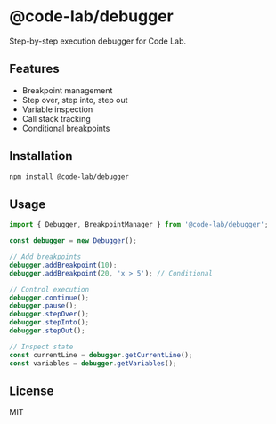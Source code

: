 # @code-lab/debugger

Step-by-step execution debugger for Code Lab.

## Features

- Breakpoint management
- Step over, step into, step out
- Variable inspection
- Call stack tracking
- Conditional breakpoints

## Installation

```bash
npm install @code-lab/debugger
```

## Usage

```typescript
import { Debugger, BreakpointManager } from '@code-lab/debugger';

const debugger = new Debugger();

// Add breakpoints
debugger.addBreakpoint(10);
debugger.addBreakpoint(20, 'x > 5'); // Conditional

// Control execution
debugger.continue();
debugger.pause();
debugger.stepOver();
debugger.stepInto();
debugger.stepOut();

// Inspect state
const currentLine = debugger.getCurrentLine();
const variables = debugger.getVariables();
```

## License

MIT

